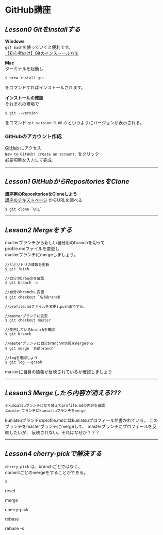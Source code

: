 # GitHub講座


## *Lesson0 Gitをinstallする*  

**Windows**  
`git bash`を使っていくと便利です。  
[【初心者向け】Gitのインストール方法](https://eng-entrance.com/git-install)  


**Mac**  
ターミナルを起動し
```
$ brew install git
```
をコマンドすればインストールされます。


**インストールの確認**  
それぞれの環境で
```
$ git --version
```
をコマンド
`git version 0.00.0`
というようにバージョンが表示される。   




### **GitHubのアカウント作成**  
[GitHub](https://github.com/login)   にアクセス  
`New to GitHub? Create an account.` をクリック   
必要項目を入力して完成。   

---
## *Lesson1 GitHubからRepositoriesをClone*  

**講座用のRepositoriesをCloneしよう**  
[講座のテキストページ](https://github.com/kuniatsu/workShopGitHubAdvance) からURLを調べる
```
$ git clone `URL`
```

---
## *Lesson2 Mergeをする*  

masterブランチから新しい自分用のbranchを切って  
profile.mdファイルを変更し    
masterブランチにmergeしましょう。  

```
//リポジトリの情報を更新
$ git fetch

//自分のbranchを確認
$ git branch -a

//自分のbranchに変更
$ git checkout `名前branch`

//profile.mdファイルを変更しpushまでする。

//masterブランチに変更
$ git checkout master

//使用しているbranchを確認
$ git branch

//masterブランチに自分branchの情報をmergeする
$ git merge `名前branch`

//logを確認しよう
$ git log --graph

```
masterに自身の情報が反映されているか確認しましょう  



---
## *Lesson3 Mergeしたら内容が消える???*  

```
①kuniatsuブランチに切り替えてprofile.mdの内容を確認  
②masterブランチにkuniatsuブランチをmerge  
```

kuniatsuブランチのprofile.mdにはkuniatsuプロフィールが書かれている。
このブランチをmasterブランチにmergeして、
masterブランチにプロフィールを反映したいが、
反映されない。それはなぜか？？？

---
## *Lesson4 cherry-pickで解決する*  

`cherry-pick` は、branchごとではなく、  
commitごとのmergeをすることができる。

```
$ 
```






reset

merge

cherry-pick

rebase

rebase -s

